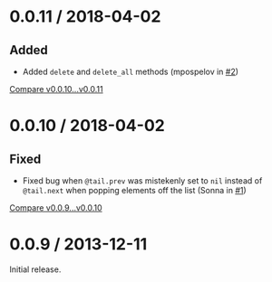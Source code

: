 # 0.0.11 / 2018-04-02

## Added

- Added `delete` and `delete_all` methods (mpospelov in [#2](https://github.com/spectator/linked-list/pull/2))

[Compare v0.0.10...v0.0.11](https://github.com/spectator/linked-list/compare/v0.0.10...v0.0.11)

# 0.0.10 / 2018-04-02

## Fixed

- Fixed bug when `@tail.prev` was mistekenly set to `nil` instead of `@tail.next` when popping elements off the list (Sonna in [#1](https://github.com/spectator/linked-list/pull/1))

[Compare v0.0.9...v0.0.10](https://github.com/spectator/linked-list/compare/v0.0.9...v0.0.10)

# 0.0.9 / 2013-12-11

Initial release.
